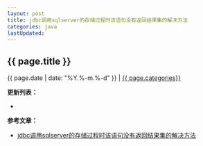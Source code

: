 ```yaml
---
layout: post
title: jdbc调用sqlserver的存储过程时该语句没有返回结果集的解决方法
categories: java
lastUpdated:
---
```


## {{ page.title }}

{{ page.date | date: "%Y.%-m.%-d" }} | <a href="/archive#{{ page.categories }}">{{ page.categories}}</a>

  


**更新列表：**

*



**参考文章：**

* [jdbc调用sqlserver的存储过程时该语句没有返回结果集的解决方法][1]

[1]: https://blog.csdn.net/wulm1315/article/details/39474249